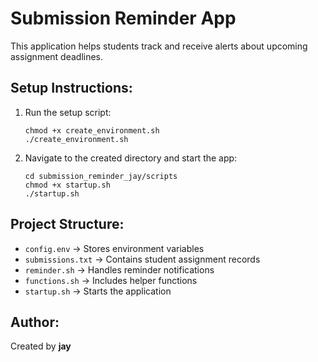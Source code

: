 # Submission Reminder App

This application helps students track and receive alerts about upcoming assignment deadlines.

## Setup Instructions:
1. Run the setup script:
   ```
   chmod +x create_environment.sh
   ./create_environment.sh
   ```
2. Navigate to the created directory and start the app:
   ```
   cd submission_reminder_jay/scripts
   chmod +x startup.sh
   ./startup.sh
   ```

## Project Structure:
- `config.env` → Stores environment variables
- `submissions.txt` → Contains student assignment records
- `reminder.sh` → Handles reminder notifications
- `functions.sh` → Includes helper functions
- `startup.sh` → Starts the application

## Author:
Created by **jay**
